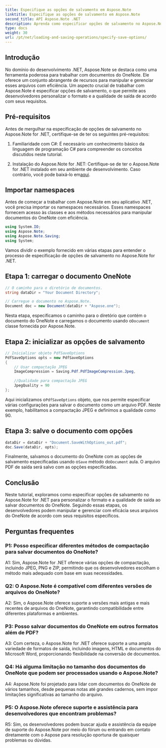 ```yaml
---
title: Especifique as opções de salvamento em Aspose.Note
linktitle: Especifique as opções de salvamento em Aspose.Note
second_title: API Aspose.Note .NET
description: Aprenda como especificar opções de salvamento no Aspose.Note for .NET para personalizar o formato de saída e a qualidade dos documentos do OneNote.
type: docs
weight: 30
url: /pt/net/loading-and-saving-operations/specify-save-options/
---
```

## Introdução

No domínio do desenvolvimento .NET, Aspose.Note se destaca como uma ferramenta poderosa para trabalhar com documentos do OneNote. Ele oferece um conjunto abrangente de recursos para manipular e gerenciar esses arquivos com eficiência. Um aspecto crucial de trabalhar com Aspose.Note é especificar opções de salvamento, o que permite aos desenvolvedores personalizar o formato e a qualidade de saída de acordo com seus requisitos.

## Pré-requisitos

Antes de mergulhar na especificação de opções de salvamento no Aspose.Note for .NET, certifique-se de ter os seguintes pré-requisitos:

1. Familiaridade com C#: É necessário um conhecimento básico da linguagem de programação C# para compreender os conceitos discutidos neste tutorial.
   
2.  Instalação do Aspose.Note for .NET: Certifique-se de ter o Aspose.Note for .NET instalado em seu ambiente de desenvolvimento. Caso contrário, você pode baixá-lo em[aqui](https://releases.aspose.com/note/net/).

## Importar namespaces

Antes de começar a trabalhar com Aspose.Note em seu aplicativo .NET, você precisa importar os namespaces necessários. Esses namespaces fornecem acesso às classes e aos métodos necessários para manipular documentos do OneNote com eficiência.

```csharp
using System.IO;
using Aspose.Note;
using Aspose.Note.Saving;
using System;
```

Vamos dividir o exemplo fornecido em várias etapas para entender o processo de especificação de opções de salvamento no Aspose.Note for .NET.

## Etapa 1: carregar o documento OneNote

```csharp
// O caminho para o diretório de documentos.
string dataDir = "Your Document Directory";

// Carregue o documento no Aspose.Note.
Document doc = new Document(dataDir + "Aspose.one");
```

 Nesta etapa, especificamos o caminho para o diretório que contém o documento do OneNote e carregamos o documento usando o`Document` classe fornecida por Aspose.Note.

## Etapa 2: inicializar as opções de salvamento

```csharp
// Inicializar objeto PdfSaveOptions
PdfSaveOptions opts = new PdfSaveOptions
{
    // Usar compactação JPEG
    ImageCompression = Saving.Pdf.PdfImageCompression.Jpeg,
    
    //Qualidade para compactação JPEG
    JpegQuality = 90
};
```

 Aqui inicializamos o`PdfSaveOptions` objeto, que nos permite especificar várias configurações para salvar o documento como um arquivo PDF. Neste exemplo, habilitamos a compactação JPEG e definimos a qualidade como 90.

## Etapa 3: salve o documento com opções

```csharp
dataDir = dataDir + "Document.SaveWithOptions_out.pdf";
doc.Save(dataDir, opts);
```

 Finalmente, salvamos o documento do OneNote com as opções de salvamento especificadas usando o`Save` método do`Document` aula. O arquivo PDF de saída será salvo com as opções especificadas.

## Conclusão

Neste tutorial, exploramos como especificar opções de salvamento no Aspose.Note for .NET para personalizar o formato e a qualidade de saída ao salvar documentos do OneNote. Seguindo essas etapas, os desenvolvedores podem manipular e gerenciar com eficácia seus arquivos do OneNote de acordo com seus requisitos específicos.

## Perguntas frequentes

### P1: Posso especificar diferentes métodos de compactação para salvar documentos do OneNote?

A1: Sim, Aspose.Note for .NET oferece várias opções de compactação, incluindo JPEG, PNG e ZIP, permitindo que os desenvolvedores escolham o método mais adequado com base em suas necessidades.

### Q2: O Aspose.Note é compatível com diferentes versões de arquivos do OneNote?

A2: Sim, o Aspose.Note oferece suporte a versões mais antigas e mais recentes de arquivos do OneNote, garantindo compatibilidade entre diferentes plataformas e ambientes.

### P3: Posso salvar documentos do OneNote em outros formatos além de PDF?

A3: Com certeza, o Aspose.Note for .NET oferece suporte a uma ampla variedade de formatos de saída, incluindo imagens, HTML e documentos do Microsoft Word, proporcionando flexibilidade na conversão de documentos.

### Q4: Há alguma limitação no tamanho dos documentos do OneNote que podem ser processados usando o Aspose.Note?

A4: Aspose.Note foi projetado para lidar com documentos do OneNote de vários tamanhos, desde pequenas notas até grandes cadernos, sem impor limitações significativas ao tamanho do arquivo.

### P5: O Aspose.Note oferece suporte e assistência para desenvolvedores que encontram problemas?

R5: Sim, os desenvolvedores podem buscar ajuda e assistência da equipe de suporte do Aspose.Note por meio do fórum ou entrando em contato diretamente com o Aspose para resolução oportuna de quaisquer problemas ou dúvidas.